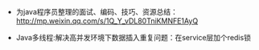 -  为java程序员整理的面试、编码、技巧、资源总结：http://mp.weixin.qq.com/s/1Q_Y_vDL80TniKMNFE1AyQ

- Java多线程:解决高并发环境下数据插入重复问题：在service层加个redis锁

